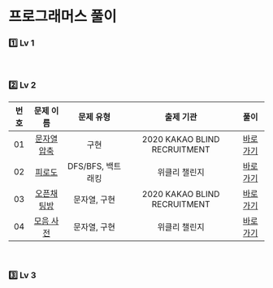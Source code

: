 # 프로그래머스 풀이

### 1️⃣ <strong>Lv 1</strong>

<br>

### 2️⃣ <strong>Lv 2</strong>

| 번호 |                                문제 이름                                |     문제 유형     |          출제 기관           |                 풀이                 |
| :--: | :---------------------------------------------------------------------: | :---------------: | :--------------------------: | :----------------------------------: |
|  01  | [문자열 압축](https://programmers.co.kr/learn/courses/30/lessons/60057) |       구현        | 2020 KAKAO BLIND RECRUITMENT |    [바로가기](./Lv2/2020kbr_1.md)    |
|  02  |   [피로도](https://programmers.co.kr/learn/courses/30/lessons/87946)    | DFS/BFS, 백트래킹 |        위클리 챌린지         | [바로가기](./Lv2/weekchallenge_1.md) |
|  03  | [오픈채팅방](https://programmers.co.kr/learn/courses/30/lessons/42888)  |   문자열, 구현    | 2020 KAKAO BLIND RECRUITMENT |    [바로가기](./Lv2/2020kbr_2.md)    |
|  04  |  [모음 사전](https://programmers.co.kr/learn/courses/30/lessons/84512)  |   문자열, 구현    |        위클리 챌린지         | [바로가기](./Lv2/weekchallenge_2.md) |

<br>

### 3️⃣ <strong>Lv 3</strong>
